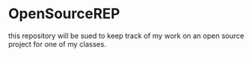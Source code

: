 # OpenSourceREP
this repository will be sued to keep track of my work on an open source project for one of my classes.
